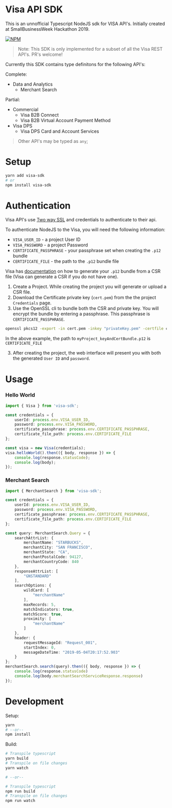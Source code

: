 # Visa API SDK

This is an unnofficial Typescript NodeJS sdk for VISA API's. Initially created at SmallBusinessWeek Hackathon 2019.

[![NPM](https://nodei.co/npm/visa-sdk.png)](https://www.npmjs.com/package/visa-sdk)

> Note: This SDK is only implemented for a subset of all the Visa REST API's. PR's welcome!

Currently this SDK contains type definitons for the following API's:

Complete:
* Data and Analytics
    * Merchant Search

Partial:
* Commercial
    * Visa B2B Connect
    * Visa B2B Virtual Account Payment Method
* Visa DPS
    * Visa DPS Card and Account Services 

> Other API's may be typed as `any`;

# Setup
```bash
yarn add visa-sdk
# or
npm install visa-sdk
```

# Authentication

Visa API's use [Two way SSL](https://developer.visa.com/pages/working-with-visa-apis/two-way-ssl) and credentials to authenticate to their api. 

To authenticate NodeJS to the Visa, you will need the following information:

* `VISA_USER_ID` - a project User ID
* `VISA_PASSWORD` - a project Password
* `CERTIFICATE_PASSPHRASE` - your passphrase set when creating the `.p12` bundle
* `CERTIFICATE_FILE` - the path to the `.p12` bundle file

Visa has [documentation](https://developer.visa.com/pages/working-with-visa-apis/two-way-ssl#configuring_a_twoway_ssl_keystore_using_an_autogenerated_csr) on how to generate your `.p12` bundle from a CSR file (Visa can generate a CSR if you do not have one).

1. Create a Project. While creating the project you will generate or upload a CSR file.
2. Download the Certificate private key (`cert.pem`) from the the project `Credentials` page.
3. Use the OpenSSL cli to bundle both the CSR and private key. You will encrypt the bundle by entering a passphrase. This passphrase is `CERTIFICATE_PASSPHRASE`.

```bash
openssl pkcs12 -export -in cert.pem -inkey "privateKey.pem" -certfile cert.pem -out myProject_keyAndCertBundle.p12
```

In the above example, the path to `myProject_keyAndCertBundle.p12` is `CERTIFICATE_FILE`

3. After creating the project, the web interface will present you with both the generated `User ID` and `password`.

# Usage
### Hello World
```typescript
import { Visa } from 'visa-sdk';

const credentials = {
    userId: process.env.VISA_USER_ID,
    password: process.env.VISA_PASSWORD,
    certificate_passphrase: process.env.CERTIFICATE_PASSPHRASE,
    certificate_file_path: process.env.CERTIFICATE_FILE
};

const visa = new Visa(credentials);
visa.helloWorld().then(({ body, response }) => {
    console.log(response.statusCode);
    console.log(body);
});
```

### Merchant Search
```typescript
import { MerchantSearch } from 'visa-sdk';

const credentials = {
    userId: process.env.VISA_USER_ID,
    password: process.env.VISA_PASSWORD,
    certificate_passphrase: process.env.CERTIFICATE_PASSPHRASE,
    certificate_file_path: process.env.CERTIFICATE_FILE
};

const query: MerchantSearch.Query = {
    searchAttrList: {
        merchantName: "STARBUCKS",
        merchantCity: "SAN FRANCISCO",
        merchantState: "CA",
        merchantPostalCode: 94127,
        merchantCountryCode: 840
    },
    responseAttrList: [
        "GNSTANDARD"
    ],
    searchOptions: {
        wildCard: [
            "merchantName"
        ],
        maxRecords: 5,
        matchIndicators: true,
        matchScore: true,
        proximity: [
            "merchantName"
        ]
    },
    header: {
        requestMessageId: "Request_001",
        startIndex: 0,
        messageDateTime: "2019-05-04T20:17:52.903"
    }
};
merchantSearch.search(query).then(({ body, response }) => {
    console.log(response.statusCode)
    console.log(body.merchantSearchServiceResponse.response)
});
```

# Development

Setup:
```bash
yarn
# --or--
npm install
```

Build:
```bash
# Transpile typescript
yarn build
# Transpile on file changes
yarn watch

# --or--

# Transpile typescript
npm run build
# Transpile on file changes
npm run watch
```